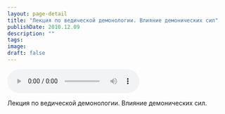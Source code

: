 ```yaml
---
layout: page-detail
title: "Лекция по ведической демонологии. Влияние демонических сил"
publishDate: 2010.12.09
description: ""
tags:
image:
draft: false
---
```


<audio title="2010.12.09 - Лекция по ведической демонологии. Влияние демонических сил.mp3" src="/upload/iblock/413/413a4146b164f089ad57a00fd8bc4d0b.mp3" controls=""></audio>

 Лекция по ведической демонологии. Влияние демонических сил. 

  
